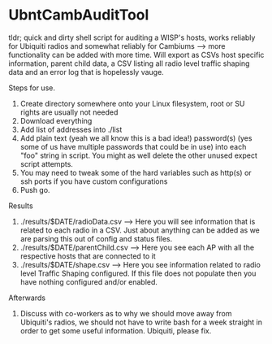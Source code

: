 # UbntCambAuditTool

tldr; quick and dirty shell script for auditing a WISP's hosts, works reliably for Ubiquiti radios and somewhat reliably for Cambiums --> more functionality can be added with more time.  Will export as CSVs host specific information, parent child data, a CSV listing all radio level traffic shaping data and an error log that is hopelessly vauge.


Steps for use.
  1) Create directory somewhere onto your Linux filesystem, root or SU rights are usually not needed
  2) Download everything
  3) Add list of addresses into ./list
  4) Add plain text (yeah we all know this is a bad idea!) password(s) (yes some of us have multiple passwords that could be in use) into each "foo" string in script.  You might as well delete the other unused expect script attempts.
  5) You may need to tweak some of the hard variables such as http(s) or ssh ports if you have custom configurations
  6) Push go.
  
 Results
  1) ./results/$DATE/radioData.csv --> Here you will see information that is related to each radio in a CSV.  Just about anything can be added as we are parsing this out of config and status files.
  2) ./results/$DATE/parentChild.csv --> Here you see each AP with all the respective hosts that are connected to it
  3) ./results/$DATE/shape.csv --> Here you see information related to radio level Traffic Shaping configured.  If this file does not populate then you have nothing configured and/or enabled.
  
 Afterwards
  1) Discuss with co-workers as to why we should move away from Ubiquiti's radios, we should not have to write bash for a week straight in order to get some useful information.  Ubiquiti, please fix.
